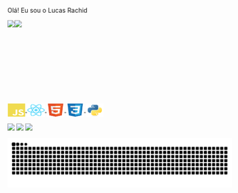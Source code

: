  Olá! Eu sou o Lucas Rachid 
 <div style="display: flex">
  <a style="display: flex" href="https://github.com/lucasrachid">
  <img style="display: flex" height="170em" src="https://github-readme-stats.vercel.app/api?username=lucasrachid&show_icons=true&theme=dracula&include_all_commits=true&count_private=true"/>
  <img style="display: flex" height="170em" src="https://github-readme-stats.vercel.app/api/top-langs/?username=lucasrachid&layout=compact&langs_count=7&theme=dracula"/>
</div>
<div style="display: inline_block"><br>
  <img align="center" alt="" height="30" width="40" src="https://raw.githubusercontent.com/devicons/devicon/master/icons/javascript/javascript-plain.svg">
  <img align="center" alt="" height="30" width="40" src="https://raw.githubusercontent.com/devicons/devicon/master/icons/react/react-original.svg">
  <img align="center" alt="" height="30" width="40" src="https://raw.githubusercontent.com/devicons/devicon/master/icons/html5/html5-original.svg">
  <img align="center" alt="" height="30" width="40" src="https://raw.githubusercontent.com/devicons/devicon/master/icons/css3/css3-original.svg">
  <img align="center" alt="" height="30" width="40" src="https://raw.githubusercontent.com/devicons/devicon/master/icons/python/python-original.svg">
</div>
  
  <br><br>
 
<div> 
  <a href="https://instagram.com/rachid_martins" target="_blank"><img src="https://img.shields.io/badge/-Instagram-%23E4405F?style=for-the-badge&logo=instagram&logoColor=white" target="_blank"></a>
  <a href = "mailto:contato@lucasrachid.com"><img src="https://img.shields.io/badge/-Gmail-%23333?style=for-the-badge&logo=gmail&logoColor=white" target="_blank"></a>
  <a href="https://www.linkedin.com/in/lucasrachid/" target="_blank"><img src="https://img.shields.io/badge/-LinkedIn-%230077B5?style=for-the-badge&logo=linkedin&logoColor=white" target="_blank"></a> 
 
  ![Snake animation](https://github.com/lucasrachid/lucasrachid/blob/output/github-contribution-grid-snake.svg)
 
</div>
